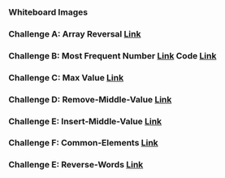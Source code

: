 ### Whiteboard Images

### Challenge A: Array Reversal  [Link](https://github.com/IbrahimNimer/challenges-and-data-structures/blob/master/whiteboard-challenges/assets/Array%20Reversal.PNG)

### Challenge B: Most Frequent Number [Link](https://github.com/IbrahimNimer/challenges-and-data-structures/blob/master/whiteboard-challenges/assets/Frequent%20Array.PNG) Code [Link](https://github.com/IbrahimNimer/challenges-and-data-structures/blob/master/whiteboard-challenges/assets/Chal2.PNG)

### Challenge C: Max Value [Link](https://github.com/IbrahimNimer/challenges-and-data-structures/blob/Maximum-Value/whiteboard-challenges/assets/MaxValue.PNG) 

### Challenge D: Remove-Middle-Value [Link](https://github.com/IbrahimNimer/challenges-and-data-structures/blob/Remove-Middle-Value/whiteboard-challenges/assets/MiddleValueChallenge.PNG) 

### Challenge E: Insert-Middle-Value [Link](https://github.com/IbrahimNimer/challenges-and-data-structures/blob/master/whiteboard-challenges/assets/Insert-Middle-Value..PNG) 

### Challenge F: Common-Elements [Link](https://github.com/IbrahimNimer/challenges-and-data-structures/blob/master/Challenges/Common-Elements/Common-Elements/README.md) 

### Challenge E: Reverse-Words [Link](https://github.com/IbrahimNimer/challenges-and-data-structures/tree/master/Challenges/Reverse-Words/Reverse-Words) 

